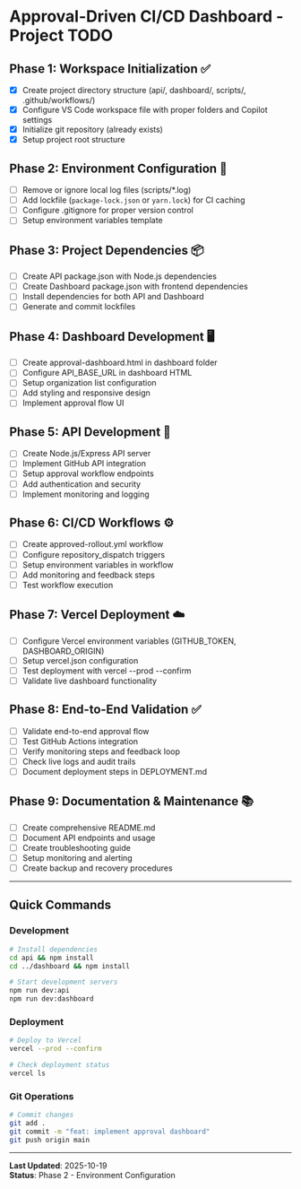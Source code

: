 # Approval-Driven CI/CD Dashboard - Project TODO

## Phase 1: Workspace Initialization ✅
- [x] Create project directory structure (api/, dashboard/, scripts/, .github/workflows/)
- [x] Configure VS Code workspace file with proper folders and Copilot settings
- [x] Initialize git repository (already exists)
- [x] Setup project root structure

## Phase 2: Environment Configuration 🔄
- [ ] Remove or ignore local log files (scripts/*.log)
- [ ] Add lockfile (`package-lock.json` or `yarn.lock`) for CI caching
- [ ] Configure .gitignore for proper version control
- [ ] Setup environment variables template

## Phase 3: Project Dependencies 📦
- [ ] Create API package.json with Node.js dependencies
- [ ] Create Dashboard package.json with frontend dependencies
- [ ] Install dependencies for both API and Dashboard
- [ ] Generate and commit lockfiles

## Phase 4: Dashboard Development 🖥️
- [ ] Create approval-dashboard.html in dashboard folder
- [ ] Configure API_BASE_URL in dashboard HTML
- [ ] Setup organization list configuration
- [ ] Add styling and responsive design
- [ ] Implement approval flow UI

## Phase 5: API Development 🚀
- [ ] Create Node.js/Express API server
- [ ] Implement GitHub API integration
- [ ] Setup approval workflow endpoints
- [ ] Add authentication and security
- [ ] Implement monitoring and logging

## Phase 6: CI/CD Workflows ⚙️
- [ ] Create approved-rollout.yml workflow
- [ ] Configure repository_dispatch triggers
- [ ] Setup environment variables in workflow
- [ ] Add monitoring and feedback steps
- [ ] Test workflow execution

## Phase 7: Vercel Deployment ☁️
- [ ] Configure Vercel environment variables (GITHUB_TOKEN, DASHBOARD_ORIGIN)
- [ ] Setup vercel.json configuration
- [ ] Test deployment with vercel --prod --confirm
- [ ] Validate live dashboard functionality

## Phase 8: End-to-End Validation ✅
- [ ] Validate end-to-end approval flow
- [ ] Test GitHub Actions integration
- [ ] Verify monitoring steps and feedback loop
- [ ] Check live logs and audit trails
- [ ] Document deployment steps in DEPLOYMENT.md

## Phase 9: Documentation & Maintenance 📚
- [ ] Create comprehensive README.md
- [ ] Document API endpoints and usage
- [ ] Create troubleshooting guide
- [ ] Setup monitoring and alerting
- [ ] Create backup and recovery procedures

---

## Quick Commands

### Development
```bash
# Install dependencies
cd api && npm install
cd ../dashboard && npm install

# Start development servers
npm run dev:api
npm run dev:dashboard
```

### Deployment
```bash
# Deploy to Vercel
vercel --prod --confirm

# Check deployment status
vercel ls
```

### Git Operations
```bash
# Commit changes
git add .
git commit -m "feat: implement approval dashboard"
git push origin main
```

---

**Last Updated**: 2025-10-19  
**Status**: Phase 2 - Environment Configuration